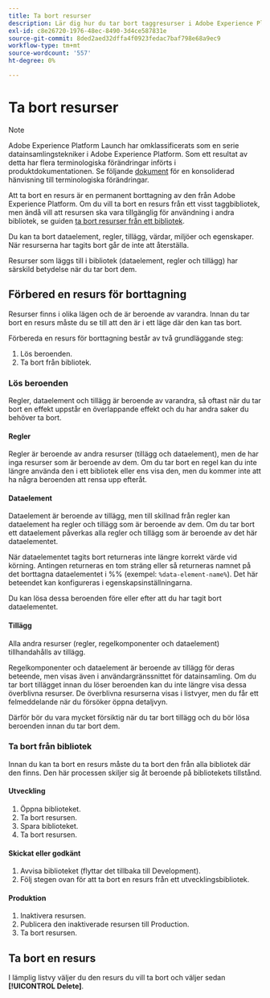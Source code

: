 ```yaml
---
title: Ta bort resurser
description: Lär dig hur du tar bort taggresurser i Adobe Experience Platform.
exl-id: c8e26720-1976-48ec-8490-3d4ce587831e
source-git-commit: 8ded2aed32dffa4f0923fedac7baf798e68a9ec9
workflow-type: tm+mt
source-wordcount: '557'
ht-degree: 0%

---
```


# Ta bort resurser

>[!NOTE]
>
>Adobe Experience Platform Launch har omklassificerats som en serie datainsamlingstekniker i Adobe Experience Platform. Som ett resultat av detta har flera terminologiska förändringar införts i produktdokumentationen. Se följande [dokument](../../term-updates.md) för en konsoliderad hänvisning till terminologiska förändringar.

Att ta bort en resurs är en permanent borttagning av den från Adobe Experience Platform. Om du vill ta bort en resurs från ett visst taggbibliotek, men ändå vill att resursen ska vara tillgänglig för användning i andra bibliotek, se guiden [ta bort resurser från ett bibliotek](remove-resources-from-library.md).

Du kan ta bort dataelement, regler, tillägg, värdar, miljöer och egenskaper. När resurserna har tagits bort går de inte att återställa.

Resurser som läggs till i bibliotek (dataelement, regler och tillägg) har särskild betydelse när du tar bort dem.

## Förbered en resurs för borttagning

Resurser finns i olika lägen och de är beroende av varandra. Innan du tar bort en resurs måste du se till att den är i ett läge där den kan tas bort.

Förbereda en resurs för borttagning består av två grundläggande steg:

1. Lös beroenden.
1. Ta bort från bibliotek.

### Lös beroenden

Regler, dataelement och tillägg är beroende av varandra, så oftast när du tar bort en effekt uppstår en överlappande effekt och du har andra saker du behöver ta bort.

#### Regler

Regler är beroende av andra resurser (tillägg och dataelement), men de har inga resurser som är beroende av dem. Om du tar bort en regel kan du inte längre använda den i ett bibliotek eller ens visa den, men du kommer inte att ha några beroenden att rensa upp efteråt.

#### Dataelement

Dataelement är beroende av tillägg, men till skillnad från regler kan dataelement ha regler och tillägg som är beroende av dem. Om du tar bort ett dataelement påverkas alla regler och tillägg som är beroende av det här dataelementet.

När dataelementet tagits bort returneras inte längre korrekt värde vid körning. Antingen returneras en tom sträng eller så returneras namnet på det borttagna dataelementet i %% (exempel: `%data-element-name%`). Det här beteendet kan konfigureras i egenskapsinställningarna.

Du kan lösa dessa beroenden före eller efter att du har tagit bort dataelementet.

#### Tillägg

Alla andra resurser (regler, regelkomponenter och dataelement) tillhandahålls av tillägg.

Regelkomponenter och dataelement är beroende av tillägg för deras beteende, men visas även i användargränssnittet för datainsamling. Om du tar bort tillägget innan du löser beroenden kan du inte längre visa dessa överblivna resurser. De överblivna resurserna visas i listvyer, men du får ett felmeddelande när du försöker öppna detaljvyn.

Därför bör du vara mycket försiktig när du tar bort tillägg och du bör lösa beroenden innan du tar bort dem.

### Ta bort från bibliotek

Innan du kan ta bort en resurs måste du ta bort den från alla bibliotek där den finns. Den här processen skiljer sig åt beroende på bibliotekets tillstånd.

#### Utveckling

1. Öppna biblioteket.
1. Ta bort resursen.
1. Spara biblioteket.
1. Ta bort resursen.

#### Skickat eller godkänt

1. Avvisa biblioteket (flyttar det tillbaka till Development).
1. Följ stegen ovan för att ta bort en resurs från ett utvecklingsbibliotek.

#### Produktion

1. Inaktivera resursen.
1. Publicera den inaktiverade resursen till Production.
1. Ta bort resursen.

## Ta bort en resurs

I lämplig listvy väljer du den resurs du vill ta bort och väljer sedan **[!UICONTROL Delete]**.
